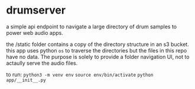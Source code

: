 # drumserver
a simple api endpoint to navigate a large directory of drum samples to power web audio apps.

the /static folder contains a copy of the directory structure in an s3 bucket. 
this app uses python `os` to traverse the directories but the files in this repo have no data. 
The purpose is solely to provide a folder navigation UI, not to actaully serve the audio files.


to run:
`python3 -m venv env`
`source env/bin/activate`
`python app/__init__.py`